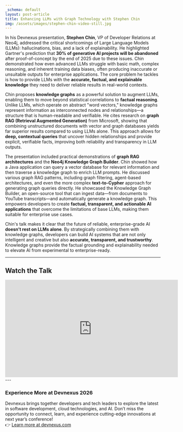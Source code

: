 ```yaml
---
_schema: default
layout: post-article
title: Enhancing LLMs with Graph Technology with Stephen Chin
img: /assets/images/stephen-chin-video-still.jpg
--- 
```


In his Devnexus presentation, **Stephen Chin**, VP of Developer Relations at Neo4j, addressed the critical shortcomings of Large Language Models (LLMs): hallucinations, bias, and a lack of explainability. He highlighted Gartner's prediction that **30% of generative AI projects will be abandoned** after proof-of-concept by the end of 2025 due to these issues. Chin demonstrated how even advanced LLMs struggle with basic math, complex reasoning, and inherent training data biases, often producing inaccurate or unsuitable outputs for enterprise applications. The core problem he tackles is how to provide LLMs with the **accurate, factual, and explainable knowledge** they need to deliver reliable results in real-world contexts.

Chin proposes **knowledge graphs** as a powerful solution to augment LLMs, enabling them to move beyond statistical correlations to **factual reasoning**. Unlike LLMs, which operate on abstract "word vectors," knowledge graphs represent information as interconnected nodes and relationships—a structure that is human-readable and verifiable. He cites research on **graph RAG (Retrieval Augmented Generation)** from Microsoft, showing that combining unstructured documents with vector and graph databases yields far superior results compared to using LLMs alone. This approach allows for **deep, contextual queries** that uncover hidden relationships and provide explicit, verifiable facts, improving both reliability and transparency in LLM outputs.

The presentation included practical demonstrations of **graph RAG architectures** and the **Neo4j Knowledge Graph Builder**. Chin showed how a Java application can query a vector database for relevant information and then traverse a knowledge graph to enrich LLM prompts. He discussed various graph RAG patterns, including graph filtering, agent-based architectures, and even the more complex **text-to-Cypher** approach for generating graph queries directly. He showcased the Knowledge Graph Builder, an open-source tool that can ingest data—from documents to YouTube transcripts—and automatically generate a knowledge graph. This empowers developers to create **factual, transparent, and actionable AI applications** that overcome the limitations of base LLMs, making them suitable for enterprise use cases.

Chin's talk makes it clear that the future of reliable, enterprise-grade AI **doesn’t rest on LLMs alone**. By strategically combining them with knowledge graphs, developers can build AI systems that are not only intelligent and creative but also **accurate, transparent, and trustworthy**. Knowledge graphs provide the factual grounding and explainability needed to elevate AI from experimental to enterprise-ready.  

---

## Watch the Talk  
<div align="center">  
<iframe width="560" height="315" src="https://www.youtube.com/embed/ByKzb6BrT38" title="Augmenting LLMs with Knowledge Graphs: Stephen Chin at Devnexus" frameborder="0" allowfullscreen></iframe>  
</div>  
---

### Experience More at Devnexus 2026

Devnexus brings together developers and tech leaders to explore the latest in software development, cloud technologies, and AI. Don’t miss the opportunity to connect, learn, and experience cutting-edge innovations at next year’s conference!  
👉 [Learn more at devnexus.com](https://devnexus.com)
